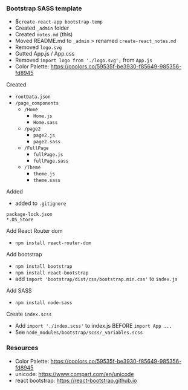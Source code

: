 ### Bootstrap SASS template
- $`create-react-app bootstrap-temp`
- Created `_admin` folder
- Created `notes.md` (this)
- Moved README.md to `_admin` > renamed `create-react_notes.md`
- Removed `logo.svg`
- Gutted App.js / App.css
- Removed `import logo from './logo.svg';` from `App.js`
- Color Palette: https://coolors.co/59535f-be3930-f85649-985356-fd8945

Created
- `rootData.json`
- `/page_components`
  - `/Home`
    - `Home.js`
    - `Home.sass`
  - `/page2`
    - `page2.js`
    - `page2.sass`
  - `/FullPage`
    - `fullPage.js`
    - `fullPage.sass`
  - `/Theme`
    - `theme.js`
    - `theme.sass`

Added
- added to `.gitignore`
```
package-lock.json
*.DS_Store
```

Add React Router dom
- `npm install react-router-dom`

Add bootstrap
- `npm install bootstrap`
- `npm install react-bootstrap`
- add `import 'bootstrap/dist/css/bootstrap.min.css'` to `index.js`

Add SASS
- `npm install node-sass`

Create `index.scss`
- Add `import './index.scss'` to index.js BEFORE `import App ...`
- See `node_modules/bootstrap/scss/_variables.scss`

### Resources
- Color Palette: https://coolors.co/59535f-be3930-f85649-985356-fd8945
- unicode: https://www.compart.com/en/unicode
- react bootstrap: https://react-bootstrap.github.io

